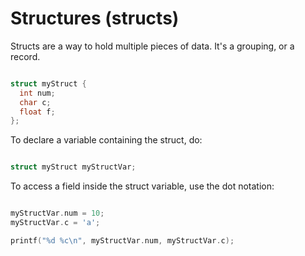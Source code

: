 # Structures (structs)

Structs are a way to hold multiple pieces of data. It's a grouping, or a record.

```c

struct myStruct {
  int num;
  char c;
  float f;
};

```

To declare a variable containing the struct, do:

```c

struct myStruct myStructVar;

```

To access a field inside the struct variable, use the dot notation:

```c

myStructVar.num = 10;
myStructVar.c = 'a';

printf("%d %c\n", myStructVar.num, myStructVar.c);

```
